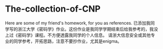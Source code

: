 # The-collection-of-CNP
Here are some of my friend's homework, for you as references.
已添加我同学写的浙江大学《密码学》作业。这份作业是我同学学期结束后给我参考的，我没上过《密码学》课程。不方便透露我同学的个人信息。
请浙大信息安全或其他专业的同学参考，开拓思路，注意不要抄作业，尤其是enigma。
